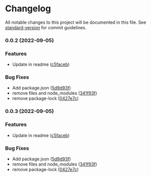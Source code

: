 # Changelog

All notable changes to this project will be documented in this file. See [standard-version](https://github.com/conventional-changelog/standard-version) for commit guidelines.

### 0.0.2 (2022-09-05)


### Features

* Update in readme ([c5faceb](https://github.com/botcity-dev/botcity-maestro-sdk-js/commit/c5facebaaef22e6b3c05d98848abc6f75c5ac7ff))


### Bug Fixes

* Add package.json ([5d9d93f](https://github.com/botcity-dev/botcity-maestro-sdk-js/commit/5d9d93fab803477791bbabf17debb8a148f17282))
* remove files and node_modules ([341f93f](https://github.com/botcity-dev/botcity-maestro-sdk-js/commit/341f93f3d679a02372d7491d21cadb5a2d6a87b7))
* remove package-lock ([0427e7c](https://github.com/botcity-dev/botcity-maestro-sdk-js/commit/0427e7cbeff1d094b47de090eeb3d8890e86af0e))

### 0.0.3 (2022-09-05)


### Features

* Update in readme ([c5faceb](https://github.com/botcity-dev/botcity-maestro-sdk-js/commit/c5facebaaef22e6b3c05d98848abc6f75c5ac7ff))


### Bug Fixes

* Add package.json ([5d9d93f](https://github.com/botcity-dev/botcity-maestro-sdk-js/commit/5d9d93fab803477791bbabf17debb8a148f17282))
* remove files and node_modules ([341f93f](https://github.com/botcity-dev/botcity-maestro-sdk-js/commit/341f93f3d679a02372d7491d21cadb5a2d6a87b7))
* remove package-lock ([0427e7c](https://github.com/botcity-dev/botcity-maestro-sdk-js/commit/0427e7cbeff1d094b47de090eeb3d8890e86af0e))
